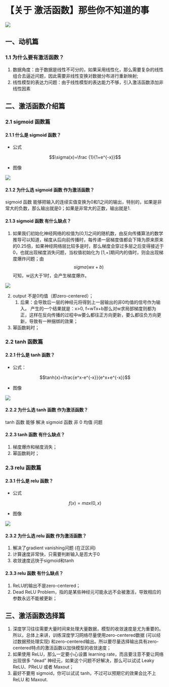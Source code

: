 # 【关于 激活函数】那些你不知道的事

![](img/激活函数.png)

## 一、动机篇

### 1.1 为什么要有激活函数？

1. 数据角度：由于数据是线性不可分的，如果采用线性化，那么需要复杂的线性组合去逼近问题，因此需要非线性变换对数据分布进行重新映射;
2. 线性模型的表达力问题：由于线性模型的表达能力不够，引入激活函数添加非线性因素

## 二、激活函数介绍篇

### 2.1 sigmoid 函数篇

#### 2.1.1 什么是 sigmoid 函数？

- 公式
  
$$\sigma(x)=\frac {1}{1+e^{-x}}$$

- 图像

![](img/微信截图_20201228220004.png)

#### 2.1.2 为什么选 sigmoid 函数 作为激活函数？

sigmoid 函数 能够把输入的连续实值变换为0和1之间的输出，特别的，如果是非常大的负数，那么输出就是0；如果是非常大的正数，输出就是1.

#### 2.1.3 sigmoid 函数 有什么缺点？

1. 如果我们初始化神经网络的权值为[0,1]之间的随机数，由反向传播算法的数学推导可以知道，梯度从后向前传播时，每传递一层梯度值都会下降为原来原来的0.25倍，如果神经网络层比较多是时，那么梯度会穿过多层之后变得接近于0，也就出现梯度消失问题，当权值初始化为 [1,+]期间内的值时，则会出现梯度爆炸问题；由$$sigma(wx+b)$$可知，w远大于1时，会产生梯度爆炸。

![](img/微信截图_20201228220429.png)

2. output 不是0均值（即zero-centered）；
   1. 后果：会导致后一层的神经元将得到上一层输出的非0均值的信号作为输入。 产生的一个结果就是：x>0, f=wTx+b那么对w求局部梯度则都为正，这样在反向传播的过程中w要么都往正方向更新，要么都往负方向更新，导致有一种捆绑的效果；
3. 幂函数耗时；

### 2.2 tanh 函数篇

#### 2.2.1 什么是 tanh 函数？

- 公式：

$$tanh(x)=\frac{e^x-e^{-x}}{e^x+e^{-x}}$$

- 图像

![](img/微信截图_20201228220549.png)

#### 2.2.2 为什么选 tanh 函数 作为激活函数？

tanh 函数 能够 解决 sigmoid 函数 非 0 均值 问题

#### 2.2.3 tanh 函数 有什么缺点？

1. 梯度爆炸和梯度消失；
2. 幂函数耗时；

### 2.3 relu 函数篇

#### 2.3.1 什么是 relu 函数？

- 公式

$$f(x)=max(0, x)$$

- 图像

![](img/微信截图_20201228220848.png)

#### 2.3.2 为什么选 relu 函数 作为激活函数？

1. 解决了gradient vanishing问题 (在正区间)
2. 计算速度非常快，只需要判断输入是否大于0
3. 收敛速度远快于sigmoid和tanh

#### 2.3.3 relu 函数 有什么缺点？

1. ReLU的输出不是zero-centered；
2. Dead ReLU Problem，指的是某些神经元可能永远不会被激活，导致相应的参数永远不能被更新；

## 三、激活函数选择篇

1. 深度学习往往需要大量时间来处理大量数据，模型的收敛速度是尤为重要的。所以，总体上来讲，训练深度学习网络尽量使用zero-centered数据 (可以经过数据预处理实现) 和zero-centered输出。所以要尽量选择输出具有zero-centered特点的激活函数以加快模型的收敛速度；
2. 如果使用 ReLU，那么一定要小心设置 learning rate，而且要注意不要让网络出现很多 “dead” 神经元，如果这个问题不好解决，那么可以试试 Leaky ReLU、PReLU 或者 Maxout；
3. 最好不要用 sigmoid，你可以试试 tanh，不过可以预期它的效果会比不上 ReLU 和 Maxout.



